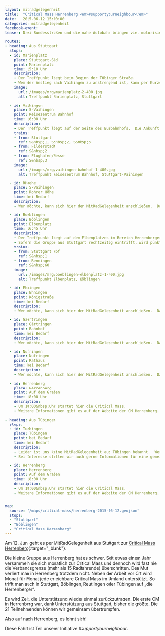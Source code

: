 ```yaml
---
layout: mitradgelegenheit
title:  "Critical Mass Herrenberg <em>#supportyourneighbour</em>"
date:   2015-06-12 15:00:00
categories: mitradgelegenheit
facebook-event: 
teaser: Drei Bundesstraßen und die nahe Autobahn bringen viel motorisierten Verkehr in die Stadt.  Da bleibt wenig Platz für den Radverkehr.

routes:
- heading: Aus Stuttgart
  stops:
  - id: Marienplatz
    place: Stuttgart-Süd
    point: Marienplatz
    time: 15:10 Uhr
    description:
    - Der Treffpunkt liegt beim Beginn der Tübinger Straße.
    - Wem der Anstieg nach Vaihingen zu anstrengend ist, kann per Kurzstreckenticket abkürzen.
    image:
      url: /images/mrg/marienplatz-2-400.jpg
      alt: Treffpunkt Marienplatz, Stuttgart

  - id: Vaihingen
    place: S-Vaihingen
    point: Reisezentrum Bahnhof
    time: 16:00 Uhr
    description:
    - Der Treffpunkt liegt auf der Seite des Busbahnhofs.  Die Ankunft der S&nbsp;2 um 15:39&nbsp;Uhr wird abgewartet.
    trains:
    - from: Stuttgart
      ref: S&nbsp;1, S&nbsp;2, S&nbsp;3
    - from: Filderstadt
      ref: S&nbsp;2
    - from: Flughafen/Messe
      ref: S&nbsp;3
    image:
      url: /images/mrg/vaihingen-bahnhof-1-400.jpg
      alt: Treffpunkt Reisezentrum Bahnhof, Stuttgart-Vaihingen

  - id: RHoehe
    place: S-Vaihingen
    point: Rohrer Höhe
    time: bei Bedarf
    description:
    - Wer möchte, kann sich hier der MitRadGelegenheit anschließen.  Damit nicht ewig gewartet werden muss, empfiehlt es sich, vorher Kontakt aufzunehmen.

  - id: Boeblingen
    place: Böblingen
    point: Elbenplatz
    time: 16:45 Uhr
    description:
    - Der Treffpunkt liegt auf dem Elbenplatzes im Bereich Herrenberger Straße Ecke Poststraße.
    - Sofern die Gruppe aus Stuttgart rechtzeitig eintrifft, wird pünktlich weitergefahren.
    trains:
    - from: Stuttgart Hbf
      ref: S&nbsp;1
    - from: Renningen
      ref: S&nbsp;60
    image:
      url: /images/mrg/boeblingen-elbenplatz-1-400.jpg
      alt: Treffpunkt Elbenplatz, Böblingen

  - id: Ehningen
    place: Ehningen
    point: Königstraße
    time: bei Bedarf
    description:
    - Wer möchte, kann sich hier der MitRadGelegenheit anschließen.  Damit nicht ewig gewartet werden muss, empfiehlt es sich, vorher Kontakt aufzunehmen.

  - id: Gaertringen
    place: Gärtringen
    point: Bahnhof
    time: bei Bedarf
    description:
    - Wer möchte, kann sich hier der MitRadGelegenheit anschließen.  Damit nicht ewig gewartet werden muss, empfiehlt es sich, vorher Kontakt aufzunehmen.

  - id: Nufringen
    place: Nufringen
    point: Rathaus
    time: bei Bedarf
    description:
    - Wer möchte, kann sich hier der MitRadGelegenheit anschließen.  Damit nicht ewig gewartet werden muss, empfiehlt es sich, vorher Kontakt aufzunehmen.

  - id: Herrenberg
    place: Herrenberg
    point: Auf dem Graben
    time: 18:00 Uhr
    description:
    - Um 18:00&nbsp;Uhr startet hier die Critical Mass.
    - Weitere Informationen gibt es auf der Website der CM Herrenberg.

- heading: Aus Tübingen
  stops:
  - id: Tuebingen
    place: Tübingen
    point: bei Bedarf
    time: bei Bedarf
    description:
    - Leider ist uns keine MitRadGelegenheit aus Tübingen bekannt.  Wer möchte kann sich gerne mit uns in Verbindung setzen und wir veröffentlichen eine.  Erfahrungswerte zur benötigten Zeit liegen vor.
    - Bei Interesse stellen wir auch gerne Informationen für eine gemeinsame Anreise per Zug online.

  - id: Herrenberg
    place: Herrenberg
    point: Auf dem Graben
    time: 18:00 Uhr
    description:
    - Um 18:00&nbsp;Uhr startet hier die Critical Mass.
    - Weitere Informationen gibt es auf der Website der CM Herrenberg.


map:
  source: "/maps/critical-mass/herrenberg-2015-06-12.geojson"
  stops:
  - "Stuttgart"
  - "Böblingen"
  - "Critical Mass Herrenberg"
---
```


Am 12.&nbsp;Juni geht es per MitRadGelegenheit aus Stuttgart zur [Critical Mass Herrenberg][CM-Herrenberg]{:target="_blank"}.

Die kleine Gruppe aus Herrenberg hat es schwer.  Seit etwas einem Jahr versammeln sie sich monatlich zur Critical Mass und dennoch wird fast nie die Verbandsgrenze (mehr als 15 Radfahrende) überschritten.  Den Mut verliert man in Herrenberg trotzdem nicht.  Neben der Arbeit vor Ort wird Monat für Monat jede erreichbare Critical Mass im Umland unterstützt.  So trifft man auch in Stuttgart, Böblingen, Reutlingen oder Tübingen auf „die Herrenberger“.

Es wird Zeit, die Unterstützung wieder einmal zurückzutragen.  Die erste CM in Herrenberg war, dank Unterstützung aus Stuttgart, bisher die größte.  Die 21 Teilnehmenden können wir gemeinsam übertrumpfen.

Also auf nach Herrenberg, es lohnt sich!

Diese Fahrt ist Teil unserer Initiative *#supportyourneighbour*.




[CM-Herrenberg]: https://criticalmassherrenberg.wordpress.com/
